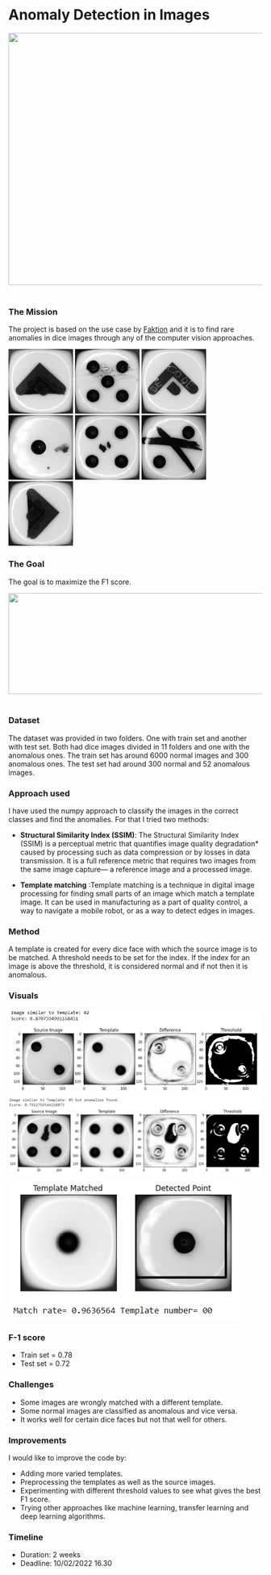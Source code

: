 # Anomaly Detection in Images

<center>
  <image src="https://media.giphy.com/media/f73urdknsWliIEZiDw/giphy.gif" width="800" height="500"/><br><br>
</center>

### The Mission

The project is based on the use case by [Faktion](https://www.faktion.com/) and it is to find rare anomalies in dice images through any of the computer vision approaches.

![](https://github.com/N1chelle/Anomaly-Detection-in-Images/blob/main/Images/img_25199_cropped.jpg?raw=true) ![](https://github.com/N1chelle/Anomaly-Detection-in-Images/blob/main/Images/img_29052_cropped.jpg?raw=true) ![](https://github.com/N1chelle/Anomaly-Detection-in-Images/blob/main/Images/img_29214_cropped.jpg?raw=true) ![](https://github.com/N1chelle/Anomaly-Detection-in-Images/blob/main/Images/img_29624_cropped.jpg?raw=true) ![](https://github.com/N1chelle/Anomaly-Detection-in-Images/blob/main/Images/img_25064_cropped.jpg?raw=true) ![](https://github.com/N1chelle/Anomaly-Detection-in-Images/blob/main/Images/17_11_21_anomalies_017.png?raw=true) ![](https://github.com/N1chelle/Anomaly-Detection-in-Images/blob/main/Images/img_25918_cropped.jpg?raw=true)


### The Goal

The goal is to maximize the F1 score.

<center>
  <image src="https://miro.medium.com/max/1400/1*iXh-laAdl3gcddkHpJxnLw.png" width="800" height="200"/><br><br>
</center>

### Dataset

The dataset was provided in two folders. One with train set and another with test set. Both had dice images divided in 11 folders and one with the anomalous ones.
The train set has around 6000 normal images and 300 anomalous ones. The test set had around 300 normal and 52 anomalous images.

### Approach used

I have used the numpy approach to classify the images in the correct classes and find the anomalies. 
For that I tried two methods:
* __Structural Similarity Index (SSIM)__: The Structural Similarity Index (SSIM) is a perceptual metric that quantifies image quality degradation* caused by processing such as data compression or by losses in data transmission. It is a full reference metric that requires two images from the same image capture— a reference image and a processed image.

* __Template matching__ :Template matching is a technique in digital image processing for finding small parts of an image which match a template image. It can be used in manufacturing as a part of quality control, a way to navigate a mobile robot, or as a way to detect edges in images.

### Method

A template is created for every dice face with which the source image is to be matched.
A threshold needs to be set for the index. If the index for an image is above the threshold, it is considered normal and if not then it is anomalous.

### Visuals

![](https://github.com/N1chelle/Anomaly-Detection-in-Images/blob/main/Images/img_2.png?raw=true) 
![](https://github.com/N1chelle/Anomaly-Detection-in-Images/blob/main/Images/img_1.png?raw=true) 
![](https://github.com/N1chelle/Anomaly-Detection-in-Images/blob/main/Images/img_3.png?raw=true)

### F-1 score

* Train set = 0.78
* Test set = 0.72

### Challenges

* Some images are wrongly matched with a different template.
* Some normal images are classified as anomalous and vice versa.
* It works well for certain dice faces but not that well for others.

### Improvements

I would like to improve the code by:
* Adding more varied templates.
* Preprocessing the templates as well as the source images.
* Experimenting with different threshold values to see what gives the best F1 score.
* Trying other approaches like machine learning, transfer learning and deep learning algorithms.

### Timeline

* Duration: 2 weeks
* Deadline: 10/02/2022 16.30
